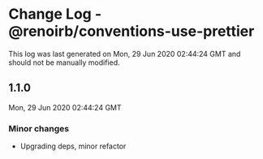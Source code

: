 # Change Log - @renoirb/conventions-use-prettier

This log was last generated on Mon, 29 Jun 2020 02:44:24 GMT and should not be manually modified.

## 1.1.0
Mon, 29 Jun 2020 02:44:24 GMT

### Minor changes

- Upgrading deps, minor refactor

